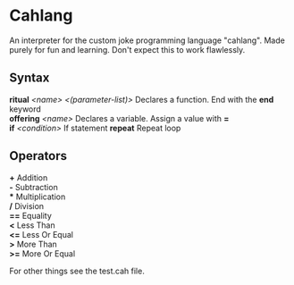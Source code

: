 # Cahlang

An interpreter for the custom joke programming language "cahlang".
Made purely for fun and learning. Don't expect this to work flawlessly.

## Syntax

**ritual** _\<name\>_ _\<(parameter-list)\>_  Declares a function. End with the **end** keyword \
**offering** _\<name\>_  Declares a variable. Assign a value with **=** \
**if** _\<condition\>_  If statement
**repeat** Repeat loop

## Operators

**+**  Addition \
**-**  Subtraction \
**\***  Multiplication \
**/**  Division \
**==**  Equality \
**<** Less Than \
**<=** Less Or Equal \
**>** More Than \
**>=** More Or Equal

For other things see the test.cah file.
